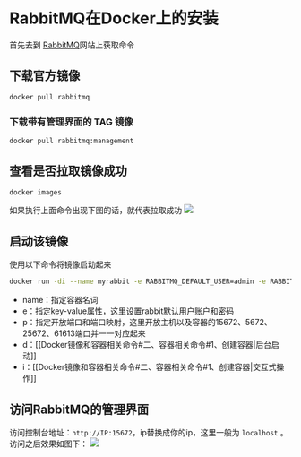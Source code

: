 # RabbitMQ在Docker上的安装

首先去到 [RabbitMQ](https://hub.docker.com/_/rabbitmq)网站上获取命令

## 下载官方镜像
```bash
docker pull rabbitmq
```

### 下载带有管理界面的 TAG 镜像

```bash
docker pull rabbitmq:management
```

## 查看是否拉取镜像成功
```bash
docker images
```

如果执行上面命令出现下图的话，就代表拉取成功
![](https://cdn.jsdelivr.net/gh/chenjianhao66/Myblog_picture-server/2021-08-27_14-10.png)


## 启动该镜像

使用以下命令将镜像启动起来
```bash
docker run -di --name myrabbit -e RABBITMQ_DEFAULT_USER=admin -e RABBITMQ_DEFAULT_PASS=admin -p 15672:15672 -p 5672:5672 -p 25672:25672 -p 61613:61613 -p 1883:1883 rabbitmq:management`
```

- name：指定容器名词
- e：指定key-value属性，这里设置rabbit默认用户账户和密码
- p：指定开放端口和端口映射，这里开放主机以及容器的15672、5672、25672、61613端口并一一对应起来
- d：[[Docker镜像和容器相关命令#二、容器相关命令#1、创建容器|后台启动]]
- i：[[Docker镜像和容器相关命令#二、容器相关命令#1、创建容器|交互式操作]]

## 访问RabbitMQ的管理界面

访问控制台地址：`http://IP:15672`，ip替换成你的ip，这里一般为 `localhost` 。
访问之后效果如图下：
![](https://cdn.jsdelivr.net/gh/chenjianhao66/Myblog_picture-server/2021-08-27_14-22.png)
